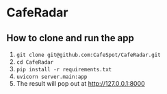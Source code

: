 # CafeRadar

## How to clone and run the app

1. `git clone git@github.com:CafeSpot/CafeRadar.git`
2. `cd CafeRadar`
3. `pip install -r requirements.txt`
4. `uvicorn server.main:app`
5. The result will pop out at http://127.0.0.1:8000